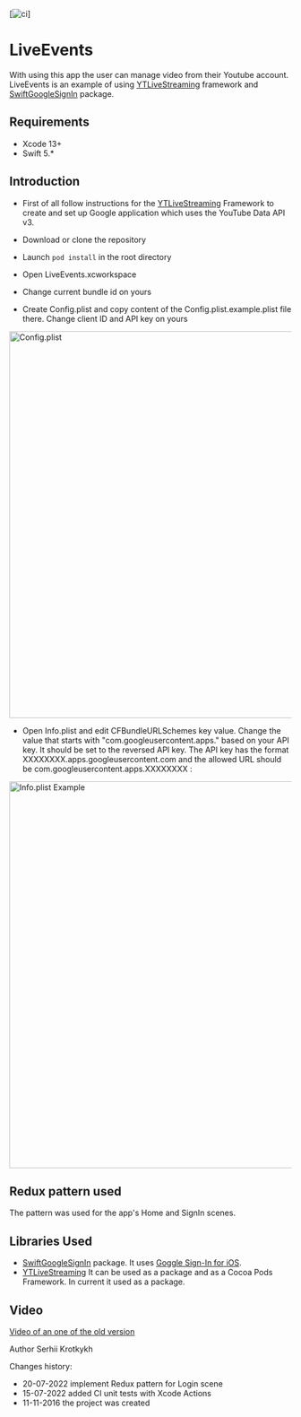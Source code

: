 [![ci](https://github.com/SKrotkih/LiveEvents/actions/workflows/main.yml/badge.svg)]

# LiveEvents

With using this app the user can manage video from their Youtube account.  
LiveEvents is an example of using [YTLiveStreaming](https://github.com/SKrotkih/YTLiveStreaming) framework and
[SwiftGoogleSignIn](https://github.com/SKrotkih/SwiftGoogleSignIn.git) package.

## Requirements

- Xcode 13+
- Swift 5.*

## Introduction

- First of all follow instructions for the [YTLiveStreaming](https://github.com/SKrotkih/YTLiveStreaming) Framework to create and set up Google application which uses the YouTube Data API v3.

- Download or clone the repository

- Launch  `pod install` in the root directory   

- Open LiveEvents.xcworkspace

- Change current bundle id on yours

- Create Config.plist and copy content of the Config.plist.example.plist file there. Change client ID and API key on yours  

<img src="https://user-images.githubusercontent.com/2775621/173193901-cbdc8653-76c8-4aea-b0d9-0f9d4391fba3.png" alt="Config.plist" style="width: 690px;" />

- Open Info.plist and edit CFBundleURLSchemes key value. Change the value that starts with "com.googleusercontent.apps." based on your API key. It should be set to the reversed API key. The API key has the format XXXXXXXX.apps.googleusercontent.com and the allowed URL should be com.googleusercontent.apps.XXXXXXXX :

<img src="https://user-images.githubusercontent.com/2775621/173220142-003b05e9-3903-4959-b88a-7f1181c1c010.png" alt="Info.plist Example" style="width: 690px;" />

## Redux pattern used

The pattern was used for the app's Home and SignIn scenes.

## Libraries Used

- [SwiftGoogleSignIn](https://github.com/SKrotkih/SwiftGoogleSignIn.git) package. It uses
[Goggle Sign-In for iOS](https://developers.google.com/identity/sign-in/ios/start-integrating).
- [YTLiveStreaming](https://github.com/SKrotkih/YTLiveStreaming) It can be used as a package and as a Cocoa Pods Framework. In current it used as a package.

## Video
[Video of an one of the old version](https://youtu.be/HwYbvUU2fJo)

Author
Serhii Krotkykh

Changes history:
- 20-07-2022 implement Redux pattern for Login scene
- 15-07-2022 added CI unit tests with Xcode Actions  
- 11-11-2016 the project was created
